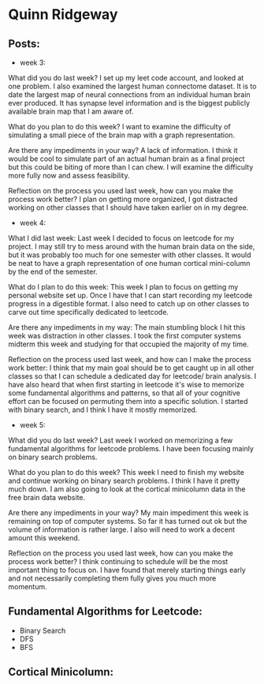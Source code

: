 # Quinn Ridgeway

## Posts:

- week 3:

What did you do last week?
I set up my leet code account, and looked at one problem. I also examined the largest human connectome dataset. It is to date the largest map of neural connections from an individual human brain ever produced. It has synapse level information and is the biggest publicly available brain map that I am aware of.   

What do you plan to do this week?
I want to examine the difficulty of simulating a small piece of the brain map with a graph representation.

Are there any impediments in your way?
A lack of information. I think it would be cool to simulate part of an actual human brain as a final project but this could be biting of more than I can chew. I will examine the difficulty more fully now and assess feasibility.

Reflection on the process you used last week, how can you make the process work better?
I plan on getting more organized, I got distracted working on other classes that I should have taken earlier on in my degree. 

- week 4:
  
What I did  last week: Last week I decided to focus on leetcode for my project. I may still try to mess around with the human brain data on the side, but it was probably too much for one semester with other classes. It would be neat to have a graph representation of one human cortical mini-column by the end of the semester. 

What do I plan to do this week: This week I plan to focus on getting my personal website set up. Once I have that I can start recording my leetcode progress in a digestible format. I also need to catch up on other classes to carve out time specifically dedicated to leetcode. 

Are there any impediments in my way: The main stumbling block I hit this week was distraction in other classes. I took the first computer systems midterm this week and studying for that occupied the majority of my time. 

Reflection on the process used last week, and how can I make the process work better: I think that my main goal should be to get caught up in all other classes so that I can schedule a dedicated day for leetcode/ brain analysis. I have also heard that when first starting in leetcode it's wise to memorize some fundamental algorithms and patterns, so that all of your cognitive effort can be focused on permuting them into a specific solution. I started with binary search, and I think I have it mostly memorized. 

- week 5:
 
What did you do last week?
Last week I worked on memorizing a few fundamental algorithms for leetcode problems. I have been focusing mainly on binary search problems.

What do you plan to do this week?
This week I need to finish my website and continue working on binary search problems. I think I have it pretty much down. I am also going to look at the cortical minicolumn data in the free brain data website. 

Are there any impediments in your way?
My main impediment this week is remaining on top of computer systems. So far it has turned out ok but the volume of information is rather large. I also will need to work a decent amount this weekend.

Reflection on the process you used last week, how can you make the process work better?
I think continuing to schedule will be the most important thing to focus on. I have found that merely starting things early and not necessarily completing them fully gives you much more momentum.


## Fundamental Algorithms for Leetcode:
  - Binary Search
  - DFS
  - BFS

## Cortical Minicolumn:
